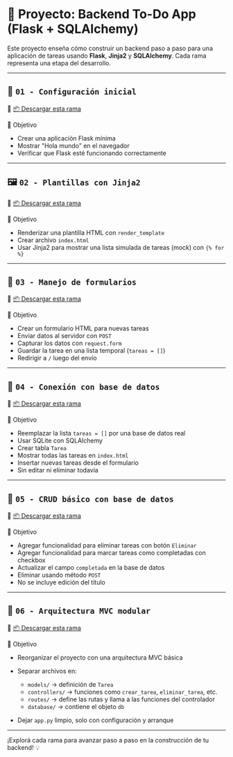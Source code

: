 # 📘 Proyecto: Backend To-Do App (Flask + SQLAlchemy)

Este proyecto enseña cómo construir un backend paso a paso para una aplicación de tareas usando **Flask**, **Jinja2** y **SQLAlchemy**. Cada rama representa una etapa del desarrollo.

---

## 🔰 `01 - Configuración inicial`

🔗 [📦 Descargar esta rama](https://github.com/lnvaldez/web-wk/archive/refs/heads/backend-01-setup.zip)

🎯 Objetivo

- Crear una aplicación Flask mínima
- Mostrar "Hola mundo" en el navegador
- Verificar que Flask esté funcionando correctamente

---

## 🖼️ `02 - Plantillas con Jinja2`

🔗 [📦 Descargar esta rama](https://github.com/lnvaldez/web-wk/archive/refs/heads/backend-02-template.zip)

🎯 Objetivo

- Renderizar una plantilla HTML con `render_template`
- Crear archivo `index.html`
- Usar Jinja2 para mostrar una lista simulada de tareas (mock) con `{% for %}`

---

## 📝 `03 - Manejo de formularios`

🔗 [📦 Descargar esta rama](https://github.com/lnvaldez/web-wk/archive/refs/heads/backend-03-form-handling.zip)

🎯 Objetivo

- Crear un formulario HTML para nuevas tareas
- Enviar datos al servidor con `POST`
- Capturar los datos con `request.form`
- Guardar la tarea en una lista temporal (`tareas = []`)
- Redirigir a `/` luego del envío

---

## 💾 `04 - Conexión con base de datos`

🔗 [📦 Descargar esta rama](https://github.com/lnvaldez/web-wk/archive/refs/heads/backend-04-sqlalchemy.zip)

🎯 Objetivo

- Reemplazar la lista `tareas = []` por una base de datos real
- Usar SQLite con SQLAlchemy
- Crear tabla `Tarea`
- Mostrar todas las tareas en `index.html`
- Insertar nuevas tareas desde el formulario
- Sin editar ni eliminar todavía

---

## 🔁 `05 - CRUD básico con base de datos`

🔗 [📦 Descargar esta rama](https://github.com/lnvaldez/web-wk/archive/refs/heads/backend-05-crud-db.zip)

🎯 Objetivo

- Agregar funcionalidad para eliminar tareas con botón `Eliminar`
- Agregar funcionalidad para marcar tareas como completadas con checkbox
- Actualizar el campo `completada` en la base de datos
- Eliminar usando método `POST`
- No se incluye edición del título

---

## 🧱 `06 - Arquitectura MVC modular`

🔗 [📦 Descargar esta rama](https://github.com/lnvaldez/web-wk/archive/refs/heads/backend-06-mvc.zip)

🎯 Objetivo

- Reorganizar el proyecto con una arquitectura MVC básica
- Separar archivos en:

  - `models/` → definición de `Tarea`
  - `controllers/` → funciones como `crear_tarea`, `eliminar_tarea`, etc.
  - `routes/` → define las rutas y llama a las funciones del controlador
  - `database/` → contiene el objeto `db`

- Dejar `app.py` limpio, solo con configuración y arranque

---

¡Explorá cada rama para avanzar paso a paso en la construcción de tu backend! 💡
